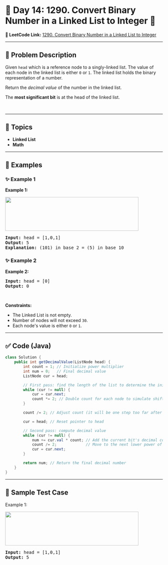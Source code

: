 # 📌 Day 14: 1290. Convert Binary Number in a Linked List to Integer 🎯

**🔗 LeetCode Link:** [1290. Convert Binary Number in a Linked List to Integer](https://leetcode.com/problems/convert-binary-number-in-a-linked-list-to-integer/)

---

## 🧩 Problem Description

<p>Given <code>head</code> which is a reference node to a singly-linked list. The value of each node in the linked list is either <code>0</code> or <code>1</code>. The linked list holds the binary representation of a number.</p>

<p>Return the <em>decimal value</em> of the number in the linked list.</p>

<p>The <strong>most significant bit</strong> is at the head of the linked list.</p>

<p>&nbsp;</p>
<p><strong class="example">

---

## 🧠 Topics

- Linked List
- Math
---

## 🧩 Examples

### ✨ Example 1

Example 1:</strong></p>
<img alt="" src="https://assets.leetcode.com/uploads/2019/12/05/graph-1.png" style="width: 426px; height: 108px;" />
<pre>
<strong>Input:</strong> head = [1,0,1]
<strong>Output:</strong> 5
<strong>Explanation:</strong> (101) in base 2 = (5) in base 10
</pre>

<p><strong class="example">

### ✨ Example 2

Example 2:</strong></p>

<pre>
<strong>Input:</strong> head = [0]
<strong>Output:</strong> 0
</pre>

<p>&nbsp;</p>
<p><strong>Constraints:</strong></p>

<ul>
	<li>The Linked List is not empty.</li>
	<li>Number of nodes will not exceed <code>30</code>.</li>
	<li>Each node&#39;s value is either <code>0</code> or <code>1</code>.</li>
</ul>

---

## ✅ Code (Java)

```java
class Solution {
    public int getDecimalValue(ListNode head) {
        int count = 1; // Initialize power multiplier
        int num = 0;   // Final decimal value
        ListNode cur = head;

        // First pass: find the length of the list to determine the initial power of 2
        while (cur != null) {
            cur = cur.next;
            count *= 2; // Double count for each node to simulate shifting left
        }

        count /= 2; // Adjust count (it will be one step too far after last iteration)

        cur = head; // Reset pointer to head

        // Second pass: compute decimal value
        while (cur != null) {
            num += cur.val * count; // Add the current bit's decimal contribution
            count /= 2;             // Move to the next lower power of 2
            cur = cur.next;
        }

        return num; // Return the final decimal number
    }
}
```

---

## 🧪 Sample Test Case


Example 1:</strong></p>
<img alt="" src="https://assets.leetcode.com/uploads/2019/12/05/graph-1.png" style="width: 426px; height: 108px;" />
<pre>
<strong>Input:</strong> head = [1,0,1]
<strong>Output:</strong> 5
</pre>

<p><strong class="example">


